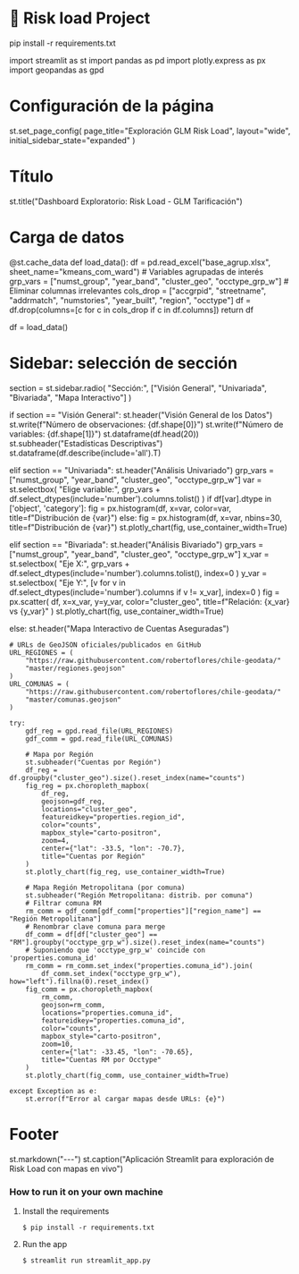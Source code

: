 # 🎈 Risk load Project
pip install -r requirements.txt

import streamlit as st
import pandas as pd
import plotly.express as px
import geopandas as gpd

# Configuración de la página
st.set_page_config(
    page_title="Exploración GLM Risk Load",
    layout="wide",
    initial_sidebar_state="expanded"
)

# Título
st.title("Dashboard Exploratorio: Risk Load - GLM Tarificación")

# Carga de datos
@st.cache_data
def load_data():
    df = pd.read_excel("base_agrup.xlsx", sheet_name="kmeans_com_ward")
    # Variables agrupadas de interés
    grp_vars = ["numst_group", "year_band", "cluster_geo", "occtype_grp_w"]
    # Eliminar columnas irrelevantes
    cols_drop = ["accgrpid", "streetname", "addrmatch", "numstories", "year_built", "region", "occtype"]
    df = df.drop(columns=[c for c in cols_drop if c in df.columns])
    return df

df = load_data()

# Sidebar: selección de sección
section = st.sidebar.radio(
    "Sección:",
    ["Visión General", "Univariada", "Bivariada", "Mapa Interactivo"]
)

if section == "Visión General":
    st.header("Visión General de los Datos")
    st.write(f"Número de observaciones: {df.shape[0]}")
    st.write(f"Número de variables: {df.shape[1]}")
    st.dataframe(df.head(20))
    st.subheader("Estadísticas Descriptivas")
    st.dataframe(df.describe(include='all').T)

elif section == "Univariada":
    st.header("Análisis Univariado")
    grp_vars = ["numst_group", "year_band", "cluster_geo", "occtype_grp_w"]
    var = st.selectbox(
        "Elige variable:",
        grp_vars + df.select_dtypes(include='number').columns.tolist()
    )
    if df[var].dtype in ['object', 'category']:
        fig = px.histogram(df, x=var, color=var, title=f"Distribución de {var}")
    else:
        fig = px.histogram(df, x=var, nbins=30, title=f"Distribución de {var}")
    st.plotly_chart(fig, use_container_width=True)

elif section == "Bivariada":
    st.header("Análisis Bivariado")
    grp_vars = ["numst_group", "year_band", "cluster_geo", "occtype_grp_w"]
    x_var = st.selectbox(
        "Eje X:",
        grp_vars + df.select_dtypes(include='number').columns.tolist(),
        index=0
    )
    y_var = st.selectbox(
        "Eje Y:",
        [v for v in df.select_dtypes(include='number').columns if v != x_var],
        index=0
    )
    fig = px.scatter(
        df, x=x_var, y=y_var, color="cluster_geo",
        title=f"Relación: {x_var} vs {y_var}"
    )
    st.plotly_chart(fig, use_container_width=True)

else:
    st.header("Mapa Interactivo de Cuentas Aseguradas")

    # URLs de GeoJSON oficiales/publicados en GitHub
    URL_REGIONES = (
        "https://raw.githubusercontent.com/robertoflores/chile-geodata/"
        "master/regiones.geojson"
    )
    URL_COMUNAS = (
        "https://raw.githubusercontent.com/robertoflores/chile-geodata/"
        "master/comunas.geojson"
    )

    try:
        gdf_reg = gpd.read_file(URL_REGIONES)
        gdf_comm = gpd.read_file(URL_COMUNAS)

        # Mapa por Región
        st.subheader("Cuentas por Región")
        df_reg = df.groupby("cluster_geo").size().reset_index(name="counts")
        fig_reg = px.choropleth_mapbox(
            df_reg,
            geojson=gdf_reg,
            locations="cluster_geo",
            featureidkey="properties.region_id",
            color="counts",
            mapbox_style="carto-positron",
            zoom=4,
            center={"lat": -33.5, "lon": -70.7},
            title="Cuentas por Región"
        )
        st.plotly_chart(fig_reg, use_container_width=True)

        # Mapa Región Metropolitana (por comuna)
        st.subheader("Región Metropolitana: distrib. por comuna")
        # Filtrar comuna RM
        rm_comm = gdf_comm[gdf_comm["properties"]["region_name"] == "Región Metropolitana"]
        # Renombrar clave comuna para merge
        df_comm = df[df["cluster_geo"] == "RM"].groupby("occtype_grp_w").size().reset_index(name="counts")
        # Suponiendo que 'occtype_grp_w' coincide con 'properties.comuna_id'
        rm_comm = rm_comm.set_index("properties.comuna_id").join(
            df_comm.set_index("occtype_grp_w"), how="left").fillna(0).reset_index()
        fig_comm = px.choropleth_mapbox(
            rm_comm,
            geojson=rm_comm,
            locations="properties.comuna_id",
            featureidkey="properties.comuna_id",
            color="counts",
            mapbox_style="carto-positron",
            zoom=10,
            center={"lat": -33.45, "lon": -70.65},
            title="Cuentas RM por Occtype"
        )
        st.plotly_chart(fig_comm, use_container_width=True)

    except Exception as e:
        st.error(f"Error al cargar mapas desde URLs: {e}")

# Footer
st.markdown("---")
st.caption("Aplicación Streamlit para exploración de Risk Load con mapas en vivo")

### How to run it on your own machine

1. Install the requirements

   ```
   $ pip install -r requirements.txt
   ```

2. Run the app

   ```
   $ streamlit run streamlit_app.py
   ```
